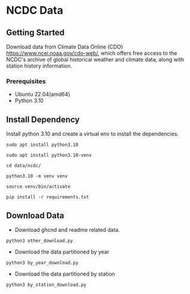 # NCDC Data

## Getting Started

Download data from Climate Data Online (CDO) https://www.ncei.noaa.gov/cdo-web/, which offers free access to the
NCDC's archive of global historical weather and climate data, along with station history information.

### Prerequisites

- Ubuntu 22.04(amd64)
- Python 3.10

## Install Dependency

Install python 3.10 and create a virtual env to install the dependencies.

```shell
sudo apt install python3.10

sudo apt install python3.10-venv

cd data/ncdc/

python3.10 -m venv venv

source venv/bin/activate

pip install -r requirements.txt
```

## Download Data

- Download ghcnd and readme related data.

```shell
python3 other_download.py
```

- Download the data partitioned by year

```shell
python3 by_year_download.py
```

- Download the data partitioned by station

```shell
python3 by_station_download.py
```